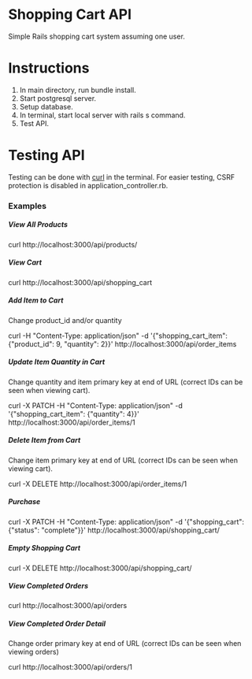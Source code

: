 # Shopping Cart API

Simple Rails shopping cart system assuming one user.

# Instructions

1. In main directory, run bundle install.
2. Start postgresql server.
3. Setup database.
3. In terminal, start local server with rails s command.
4. Test API.

# Testing API

Testing can be done with [curl](https://curl.haxx.se/) in the terminal. For easier testing, CSRF protection is disabled in application_controller.rb.

### Examples

##### View All Products
curl http://localhost:3000/api/products/

##### View Cart
curl http://localhost:3000/api/shopping_cart


##### Add Item to Cart
Change product_id and/or quantity

curl -H "Content-Type: application/json" -d '{"shopping_cart_item": {"product_id": 9, "quantity": 2}}' http://localhost:3000/api/order_items

##### Update Item Quantity in Cart
Change quantity and item primary key at end of URL (correct IDs can be seen when viewing cart).

curl -X PATCH -H "Content-Type: application/json" -d '{"shopping_cart_item": {"quantity": 4}}' http://localhost:3000/api/order_items/1

##### Delete Item from Cart
Change item primary key at end of URL (correct IDs can be seen when viewing cart).

curl -X DELETE http://localhost:3000/api/order_items/1

##### Purchase
curl -X PATCH -H "Content-Type: application/json" -d '{"shopping_cart": {"status": "complete"}}' http://localhost:3000/api/shopping_cart/

##### Empty Shopping Cart
curl -X DELETE http://localhost:3000/api/shopping_cart/

##### View Completed Orders
curl http://localhost:3000/api/orders

##### View Completed Order Detail
Change order primary key at end of URL (correct IDs can be seen when viewing orders)

curl http://localhost:3000/api/orders/1
